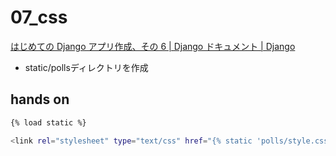 # 07_css

[はじめての Django アプリ作成、その 6 \| Django ドキュメント \| Django](https://docs.djangoproject.com/ja/3.0/intro/tutorial06/)

- static/pollsディレクトリを作成

## hands on

```bash
{% load static %}

<link rel="stylesheet" type="text/css" href="{% static 'polls/style.css' %}">
```
